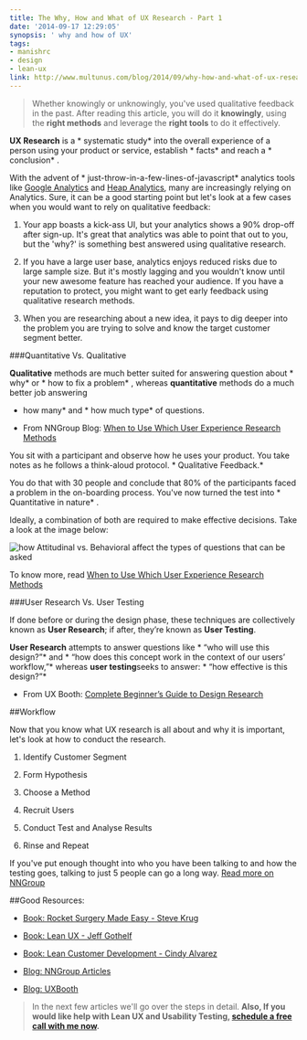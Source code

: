 ```yaml
---
title: The Why, How and What of UX Research - Part 1
date: '2014-09-17 12:29:05'
synopsis: ' why and how of UX'
tags:
- manishrc
- design
- lean-ux
link: http://www.multunus.com/blog/2014/09/why-how-and-what-of-ux-research-part-1/
---
```


> Whether knowingly or unknowingly, you've used qualitative feedback in the past. After reading this article, you will do it **knowingly**, using the **right methods** and leverage the **right tools** to do it effectively.



**UX Research** is a * systematic study*  into the overall experience of a person using your product or service, establish * facts*  and reach a * conclusion* .

With the advent of * just-throw-in-a-few-lines-of-javascript*  analytics tools like [Google Analytics](http://analytics.google.com) and [Heap Analytics](https://heapanalytics.com), many are increasingly relying on Analytics. Sure, it can be a good starting point but let's look at a few cases when you would want to rely on qualitative feedback:


1. Your app boasts a kick-ass UI, but your analytics shows a 90% drop-off after sign-up. It's great that analytics was able to point that out to you, but the 'why?' is something best answered using qualitative research.

    
2. If you have a large user base, analytics enjoys reduced risks due to large sample size. But it's mostly lagging and you wouldn't know until your new awesome feature has reached your audience. If you have a reputation to protect, you might want to get early feedback using qualitative research methods.

    
3. When you are researching about a new idea, it pays to dig deeper into the problem you are trying to solve and know the target customer segment better.


###Quantitative Vs. Qualitative



**Qualitative** methods are much better suited for answering question about * why*  or * how to fix a problem* , whereas **quantitative** methods do a much better job answering 
* how many*  and * how much type*  of questions.


- From NNGroup Blog: 
[When to Use Which User Experience Research Methods](http://www.nngroup.com/articles/which-ux-research-methods/)

You sit with a participant and observe how he uses your product. You take notes as he follows a think-aloud protocol. * Qualitative Feedback.* 

You do that with 30 people and conclude that 80% of the participants faced a problem in the on-boarding process. You've now turned the test into * Quantitative in nature* .

Ideally, a combination of both are required to make effective decisions. Take a look at the image below:

![how Attitudinal vs. Behavioral affect the types of questions that can be asked](http://media.nngroup.com/media/editor/alertbox/user-research-methods-2dandqs.png)

To know more, read [When to Use Which User Experience Research Methods](http://www.nngroup.com/articles/which-ux-research-methods/)


###User Research Vs. User Testing


If done before or during the design phase, these techniques are collectively known as **User Research**; if after, they’re known as **User Testing**.


**User Research** attempts to answer questions like * “who will use this design?”*  and * “how does this concept work in the context of our users’ workflow,”*  whereas **user testing**seeks to answer: * “how effective is this design?”* 


- From UX Booth: [Complete Beginner’s Guide to Design Research](http://www.uxbooth.com/articles/complete-beginners-guide-to-design-research/)


##Workflow


Now that you know what UX research is all about and why it is important, let's look at how to conduct the research.


1. Identify Customer Segment

    
2. Form Hypothesis

    
3. Choose a Method


4. Recruit Users

    
5. Conduct Test and Analyse Results

    
6. Rinse and Repeat

If you've put enough thought into who you have been talking to and how the testing goes, talking to just 5 people can go a long way. [Read more on NNGroup](http://www.nngroup.com/articles/why-you-only-need-to-test-with-5-users/)


##Good Resources:



*  [Book: Rocket Surgery Made Easy - Steve Krug](http://www.amazon.in/Rocket-Surgery-Made-Easy-Do-It-Yourself/dp/0321657292)

    
*  [Book: Lean UX - Jeff Gothelf](http://www.amazon.com/Lean-UX-Applying-Principles-Experience/dp/1449311652)

    
*  [Book: Lean Customer Development - Cindy Alvarez](http://shop.oreilly.com/product/0636920028253.do)

    
*  [Blog: NNGroup Articles](http://www.nngroup.com/articles/)

    
*  [Blog: UXBooth](http://www.uxbooth.com/)


> In the next few articles we'll go over the steps in detail. **Also, If you would like help with Lean UX and Usability Testing, [schedule a free call with me now](https://www.sohelpful.me/manishrc).**
